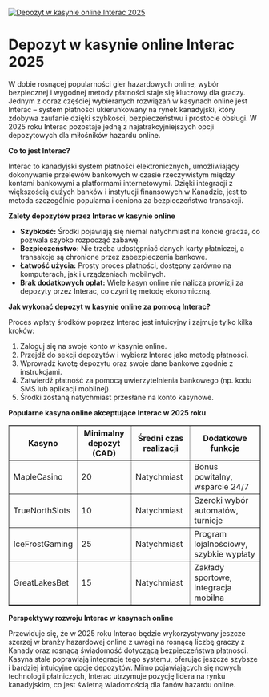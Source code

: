 [![Depozyt w kasynie online Interac 2025](https://123-caf.pages.dev/gitsignup.png)](https://vrmoo.ru/Bt82HjjY)

<h1>Depozyt w kasynie online Interac 2025</h1> <p>W dobie rosnącej popularności gier hazardowych online, wybór bezpiecznej i wygodnej metody płatności staje się kluczowy dla graczy. Jednym z coraz częściej wybieranych rozwiązań w kasynach online jest Interac – system płatności ukierunkowany na rynek kanadyjski, który zdobywa zaufanie dzięki szybkości, bezpieczeństwu i prostocie obsługi. W 2025 roku Interac pozostaje jedną z najatrakcyjniejszych opcji depozytowych dla miłośników hazardu online.</p>  <p><strong>Co to jest Interac?</strong></p> <p>Interac to kanadyjski system płatności elektronicznych, umożliwiający dokonywanie przelewów bankowych w czasie rzeczywistym między kontami bankowymi a platformami internetowymi. Dzięki integracji z większością dużych banków i instytucji finansowych w Kanadzie, jest to metoda szczególnie popularna i ceniona za bezpieczeństwo transakcji.</p>  <p><strong>Zalety depozytów przez Interac w kasynie online</strong></p> <ul>   <li><strong>Szybkość:</strong> Środki pojawiają się niemal natychmiast na koncie gracza, co pozwala szybko rozpocząć zabawę.</li>   <li><strong>Bezpieczeństwo:</strong> Nie trzeba udostępniać danych karty płatniczej, a transakcje są chronione przez zabezpieczenia bankowe.</li>   <li><strong>Łatwość użycia:</strong> Prosty proces płatności, dostępny zarówno na komputerach, jak i urządzeniach mobilnych.</li>   <li><strong>Brak dodatkowych opłat:</strong> Wiele kasyn online nie nalicza prowizji za depozyty przez Interac, co czyni tę metodę ekonomiczną.</li> </ul>  <p><strong>Jak wykonać depozyt w kasynie online za pomocą Interac?</strong></p> <p>Proces wpłaty środków poprzez Interac jest intuicyjny i zajmuje tylko kilka kroków:</p> <ol>   <li>Zaloguj się na swoje konto w kasynie online.</li>   <li>Przejdź do sekcji depozytów i wybierz Interac jako metodę płatności.</li>   <li>Wprowadź kwotę depozytu oraz swoje dane bankowe zgodnie z instrukcjami.</li>   <li>Zatwierdź płatność za pomocą uwierzytelnienia bankowego (np. kodu SMS lub aplikacji mobilnej).</li>   <li>Środki zostaną natychmiast przesłane na konto kasynowe.</li> </ol>  <p><strong>Popularne kasyna online akceptujące Interac w 2025 roku</strong></p> <table border="1" cellpadding="8" cellspacing="0">   <thead>     <tr>       <th>Kasyno</th>       <th>Minimalny depozyt (CAD)</th>       <th>Średni czas realizacji</th>       <th>Dodatkowe funkcje</th>     </tr>   </thead>   <tbody>     <tr>       <td>MapleCasino</td>       <td>20</td>       <td>Natychmiast</td>       <td>Bonus powitalny, wsparcie 24/7</td>     </tr>     <tr>       <td>TrueNorthSlots</td>       <td>10</td>       <td>Natychmiast</td>       <td>Szeroki wybór automatów, turnieje</td>     </tr>     <tr>       <td>IceFrostGaming</td>       <td>25</td>       <td>Natychmiast</td>       <td>Program lojalnościowy, szybkie wypłaty</td>     </tr>     <tr>       <td>GreatLakesBet</td>       <td>15</td>       <td>Natychmiast</td>       <td>Zakłady sportowe, integracja mobilna</td>     </tr>   </tbody> </table>  <p><strong>Perspektywy rozwoju Interac w kasynach online</strong></p> <p>Przewiduje się, że w 2025 roku Interac będzie wykorzystywany jeszcze szerzej w branży hazardowej online z uwagi na rosnącą liczbę graczy z Kanady oraz rosnącą świadomość dotyczącą bezpieczeństwa płatności. Kasyna stale poprawiają integrację tego systemu, oferując jeszcze szybsze i bardziej intuicyjne opcje depozytów. Mimo pojawiających się nowych technologii płatniczych, Interac utrzymuje pozycję lidera na rynku kanadyjskim, co jest świetną wiadomością dla fanów hazardu online.</p>